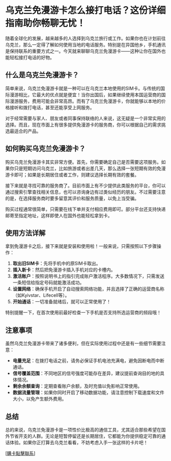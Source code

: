 # 乌克兰免漫游卡怎么接打电话？这份详细指南助你畅聊无忧！

随着全球化的发展，越来越多的人选择到乌克兰旅行或工作。如果你也在计划前往乌克兰，那么一定得了解如何使用当地的电话服务。特别是在异国他乡，手机通讯是保持联系的重要方式之一。今天就来聊聊乌克兰免漫游卡——这种让你在国外也能轻松接打电话的好物。

## 什么是乌克兰免漫游卡？

简单来说，乌克兰免漫游卡就是一种可以在乌克兰本地使用的SIM卡。与传统的国际漫游相比，它最大的优点就是便宜！当你出国后，如果继续使用本国运营商的国际漫游服务，费用可能会非常高昂。而有了乌克兰免漫游卡，你就能够以本地的价格接听和拨打电话，甚至还能享受上网服务。

对于经常需要与家人、朋友或者同事保持联络的人来说，这无疑是一个非常实用的选择。而且，现在市面上有很多提供免漫游卡的服务商，你可以根据自己的需求挑选最适合的产品。

## 如何购买乌克兰免漫游卡？

购买乌克兰免漫游卡其实非常方便。首先，你需要确定自己是否需要这项服务。如果你只是短期访问乌克兰，比如旅游或者出差几天，那么选择一张短期有效的免漫游卡即可；如果是长期居住或者工作，则建议选择长期有效的套餐。

接下来就是寻找可靠的服务商了。目前市面上有不少提供此类服务的平台，你可以通过搜索引擎查找相关信息，也可以咨询身边有过类似经历的朋友。不过需要注意的是，在选择服务商时要多留意其评价和服务质量，以免上当受骗。

购买过程通常很简单，只需要在线下单并支付相应费用即可。部分平台还支持快递邮寄至指定地址，这样即使人在国外也能轻松拿到卡。

## 使用方法详解

拿到免漫游卡之后，接下来就是安装和使用啦！一般来说，只需按照以下步骤操作：

1. **取出旧SIM卡**：先将手机中的原SIM卡取出。
2. **插入新卡**：然后把免漫游卡插入手机对应的卡槽内。
3. **激活账户**：按照说明书上的指引完成账户激活程序。大多数情况下，只需发送一条短信给指定号码就能激活成功。
4. **设置网络**：确保手机开启了自动搜索网络功能，并且选择了正确的运营商名称（如Kyivstar、Lifecell等）。
5. **开始通话**：一切准备就绪后，就可以正常使用了！

特别提醒一下，在首次使用前最好检查一下手机是否支持所选运营商的频段哦！

## 注意事项

虽然乌克兰免漫游卡带来了诸多便利，但在实际使用过程中还是有一些细节需要注意：

- **电量充足**：在拨打电话之前，请务必保证手机电池充满电，避免因断电而中断通话。
- **信号覆盖范围**：不同地区的信号强度可能存在差异，建议提前查询目的地的具体情况。
- **剩余余额查询**：定期查看账户余额，及时充值以免影响正常使用。
- **数据流量管理**：如果你同时开启了移动数据功能，请注意控制下载速度和文件大小，以免产生额外费用。

## 总结

总的来说，乌克兰免漫游卡是一项性价比极高的通信工具，尤其适合那些希望在国外节省开支的人群。无论是短暂停留还是长期居住，它都能为你提供稳定可靠的通话体验。如果你正打算去乌克兰看看，不妨考虑入手一张这样的卡片吧！

[[購卡點擊聯系](https://t.me/s/esim1088)]